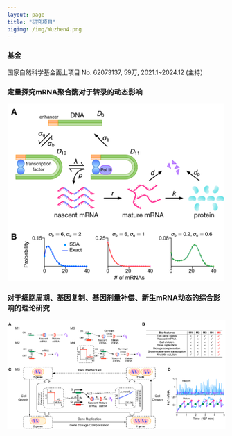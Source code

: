 ```yaml
---
layout: page
title: "研究项目"
bigimg: /img/Wuzhen4.png
---
```

### 基金
国家自然科学基金面上项目 No. 62073137, 59万, 2021.1~2024.12 (主持）

### 定量探究mRNA聚合酶对于转录的动态影响
<p align="center">
  <img src="/img/polymerase.png" alt="polymerase" width="500"/>
</p>

### 对于细胞周期、基因复制、基因剂量补偿、新生mRNA动态的综合影响的理论研究
<p align="center">
  <img src="/img/full.png" alt="full" width="1000"/>
</p>
